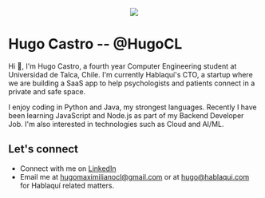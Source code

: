 <p align="center">
  <img src="https://user-images.githubusercontent.com/39707889/139371485-2c880ed9-f286-4dcc-a223-d3fcdf3df174.png"/>
</p>

# Hugo Castro -- @HugoCL 
Hi :wave:, I'm Hugo Castro, a fourth year Computer Engineering student at Universidad de Talca, Chile. I'm currently Hablaquí's CTO, a startup where we are building a SaaS app to help psychologists and patients connect in a private and safe space.

I enjoy coding in Python and Java, my strongest languages. Recently I have been learning JavaScript and Node.js as part of my Backend Developer Job. I'm also interested in technologies such as Cloud and AI/ML.

## Let's connect

 - Connect with me on [LinkedIn](https://www.linkedin.com/in/hugocastrocl/)
 - Email me at [hugomaximilianocl@gmail.com](mailto:hugomaximilianocl@gmail.com) or at [hugo@hablaqui.com](mailto:hugo@hablaqui.com) for Hablaquí related matters.
